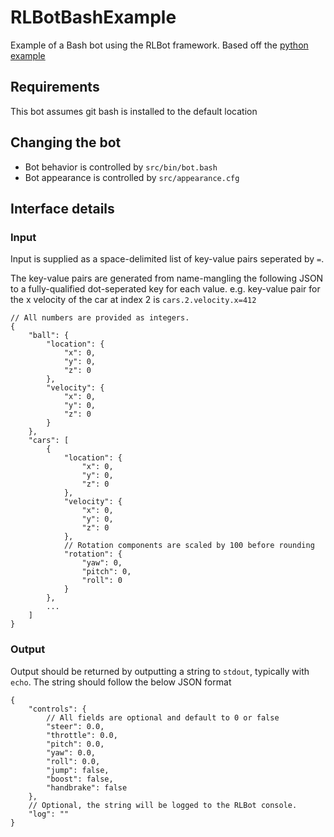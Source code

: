 # RLBotBashExample
Example of a Bash bot using the RLBot framework.
Based off the [python example](https://github.com/RLBot/RLBotPythonExample)

## Requirements
This bot assumes git bash is installed to the default location

## Changing the bot

- Bot behavior is controlled by `src/bin/bot.bash`
- Bot appearance is controlled by `src/appearance.cfg`

## Interface details

### Input

Input is supplied as a space-delimited list of key-value pairs seperated by `=`.

The key-value pairs are generated from name-mangling the following JSON to a fully-qualified
dot-seperated key for each value. e.g. key-value pair for the x velocity of the car at index 2
is `cars.2.velocity.x=412`

```jsonc
// All numbers are provided as integers.
{
    "ball": {
        "location": {
            "x": 0,
            "y": 0,
            "z": 0
        },
        "velocity": {
            "x": 0,
            "y": 0,
            "z": 0
        }
    },
    "cars": [
        {
            "location": {
                "x": 0,
                "y": 0,
                "z": 0
            },
            "velocity": {
                "x": 0,
                "y": 0,
                "z": 0
            },
            // Rotation components are scaled by 100 before rounding
            "rotation": {
                "yaw": 0,
                "pitch": 0,
                "roll": 0
            }
        },
        ...
    ]
}
```

### Output

Output should be returned by outputting a string to `stdout`, typically with `echo`.
The string should follow the below JSON format

```jsonc
{
    "controls": {
        // All fields are optional and default to 0 or false
        "steer": 0.0,
        "throttle": 0.0,
        "pitch": 0.0,
        "yaw": 0.0,
        "roll": 0.0,
        "jump": false,
        "boost": false,
        "handbrake": false
    },
    // Optional, the string will be logged to the RLBot console.
    "log": ""
}
